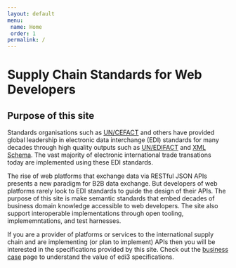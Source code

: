 ```yaml
---
layout: default
menu: 
 name: Home
 order: 1
permalink: /
---
```

# Supply Chain Standards for Web Developers

## Purpose of this site

Standards organisations such as [UN/CEFACT](https://www.unece.org/cefact/) and others have provided global leadership in electronic data interchange (EDI) standards for many decades through high quality outputs such as [UN/EDIFACT](http://www.unece.org/cefact/edifact/welcome.html) and [XML Schema](http://www.unece.org/cefact/xml_schemas/index). The vast majority of electronic international trade transations today are implemented using these EDI standards.

The rise of web platforms that exchange data via RESTful JSON APIs presents a new paradigm for B2B data exchange. But developers of web platforms rarely look to EDI standards to guide the design of their APIs. The purpose of this site is make semantic standards that embed decades of business domain knowledge accessible to web developers. The site also support interoperable implementations through open tooling, implememntations, and test harnesses.

If you are a provider of platforms or services to the international supply chain and are implementing (or plan to implement) APIs then you will be interested in the specifications provided by this site. Check out the [business case](#) page to understand the value of edi3 specifications.
